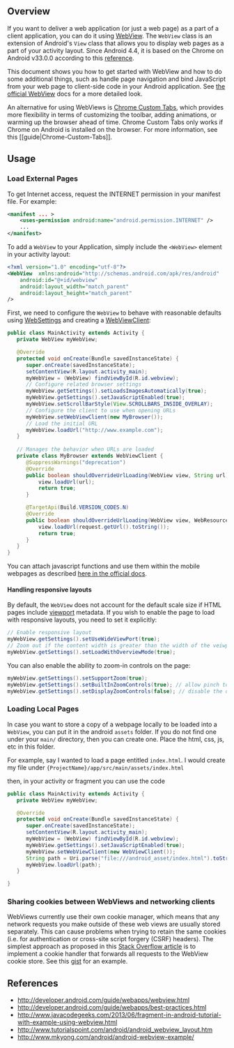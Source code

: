 ## Overview

If you want to deliver a web application (or just a web page) as a part of a client application, you can do it using [WebView](http://developer.android.com/reference/android/webkit/WebView.html). The `WebView` class is an extension of Android's `View` class that allows you to display web pages as a part of your activity layout.  Since Android 4.4, it is based on the Chrome on Android v33.0.0 according to this [reference](https://developer.chrome.com/multidevice/webview/overview).

This document shows you how to get started with WebView and how to do some additional things, such as handle page navigation and bind JavaScript from your web page to client-side code in your Android application. See [the official WebView](http://developer.android.com/guide/webapps/webview.html) docs for a more detailed look.

An alternative for using WebViews is [Chrome Custom Tabs](https://developer.chrome.com/multidevice/android/customtabs), which provides more flexibility in terms of customizing the toolbar, adding animations, or warming up the browser ahead of time.  Chrome Custom Tabs only works if Chrome on Android is installed on the browser.  For more information, see this [[guide|Chrome-Custom-Tabs]].

## Usage

### Load External Pages

To get Internet access, request the INTERNET permission in your manifest file. For example:

```xml
<manifest ... >
    <uses-permission android:name="android.permission.INTERNET" />
    ...
</manifest>
```

To add a `WebView` to your Application, simply include the `<WebView>` element in your activity layout:

```xml
<?xml version="1.0" encoding="utf-8"?>
<WebView  xmlns:android="http://schemas.android.com/apk/res/android"
    android:id="@+id/webview"
    android:layout_width="match_parent"
    android:layout_height="match_parent"
/>
```

First, we need to configure the `WebView` to behave with reasonable defaults using [WebSettings](http://developer.android.com/reference/android/webkit/WebSettings.html) and creating a [WebViewClient](http://developer.android.com/reference/android/webkit/WebViewClient.html):

```java
public class MainActivity extends Activity {
   private WebView myWebView;

   @Override		
   protected void onCreate(Bundle savedInstanceState) {
      super.onCreate(savedInstanceState);
      setContentView(R.layout.activity_main);
      myWebView = (WebView) findViewById(R.id.webview);
      // Configure related browser settings
      myWebView.getSettings().setLoadsImagesAutomatically(true);
      myWebView.getSettings().setJavaScriptEnabled(true);
      myWebView.setScrollBarStyle(View.SCROLLBARS_INSIDE_OVERLAY);
      // Configure the client to use when opening URLs
      myWebView.setWebViewClient(new MyBrowser());
      // Load the initial URL
      myWebView.loadUrl("http://www.example.com");
   }
   
   // Manages the behavior when URLs are loaded
   private class MyBrowser extends WebViewClient {
      @SuppressWarnings("deprecation")
      @Override
      public boolean shouldOverrideUrlLoading(WebView view, String url) {
          view.loadUrl(url);
          return true;
      }

      @TargetApi(Build.VERSION_CODES.N)
      @Override
      public boolean shouldOverrideUrlLoading(WebView view, WebResourceRequest request) {
          view.loadUrl(request.getUrl().toString());
          return true;
      }
   }
}
```

You can attach javascript functions and use them within the mobile webpages as described [here in the official docs](http://developer.android.com/guide/webapps/webview.html#UsingJavaScript).

#### Handling responsive layouts

By default, the `WebView` does not account for the default scale size if HTML pages include [viewport](http://www.w3schools.com/css/css_rwd_viewport.asp) metadata. If you wish to enable the page to load with responsive layouts, you need to set it explicitly:

```java
// Enable responsive layout
myWebView.getSettings().setUseWideViewPort(true);
// Zoom out if the content width is greater than the width of the veiwport
myWebView.getSettings().setLoadWithOverviewMode(true);
```

You can also enable the ability to zoom-in controls on the page:

```java
myWebView.getSettings().setSupportZoom(true);
myWebView.getSettings().setBuiltInZoomControls(true); // allow pinch to zooom
myWebView.getSettings().setDisplayZoomControls(false); // disable the default zoom controls on the page
```
### Loading Local Pages

In case you want to store a copy of a webpage locally to be loaded into a `WebView`, you can put it in the android `assets` folder. If you do not find one under your `main/` directory, then you can create one. Place the html, css, js, etc in this folder. 

For example, say I wanted to load a page entitled `index.html`. I would create my file under `{ProjectName}/app/src/main/assets/index.html`

then, in your activity or fragment you can use the code

```java
public class MainActivity extends Activity {
   private WebView myWebView;

   @Override		
   protected void onCreate(Bundle savedInstanceState) {
      super.onCreate(savedInstanceState);
      setContentView(R.layout.activity_main);
      myWebView = (WebView) findViewById(R.id.webview);
      myWebView.getSettings().setJavaScriptEnabled(true);
      myWebView.setWebViewClient(new WebViewClient());
      String path = Uri.parse("file:///android_asset/index.html").toString();
      myWebView.loadUrl(path);
   }

}
```

### Sharing cookies between WebViews and networking clients

WebViews currently use their own cookie manager, which means that any network requests you make outside of these web views are usually stored separately.  This can cause problems when trying to retain the same cookies (i.e. for authentication or cross-site script forgery (CSRF) headers).  The simplest approach as proposed in this [Stack Overflow article](http://stackoverflow.com/questions/18057624/two-way-sync-for-cookies-between-httpurlconnection-java-net-cookiemanager-and) is to implement a cookie handler that forwards all requests to the WebView cookie store.  See this [gist](https://gist.github.com/rogerhu/5e2fa5725487d3ce0529) for an example.
 
## References

* <http://developer.android.com/guide/webapps/webview.html>
* <http://developer.android.com/guide/webapps/best-practices.html>
* <http://www.javacodegeeks.com/2013/06/fragment-in-android-tutorial-with-example-using-webview.html>
* <http://www.tutorialspoint.com/android/android_webview_layout.htm>
* <http://www.mkyong.com/android/android-webview-example/>